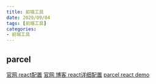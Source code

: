```yaml
---
title: 前端工具
date: 2020/09/04
tags: [前端工具]
categories:
- 前端工具
---
```


## parcel
[官网 react配置](https://zh.parceljs.org/recipes.html)
[官网 博客 react详细配置](https://blog.jakoblind.no/react-parcel/)
[parcel react demo](https://github.com/YeWills/learns/tree/master/parcel)



